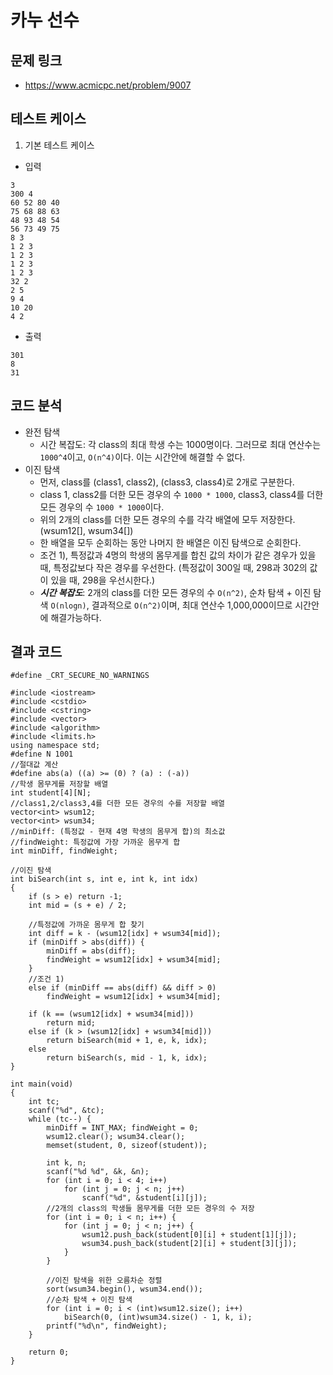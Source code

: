 # 카누 선수

## 문제 링크
- https://www.acmicpc.net/problem/9007

## 테스트 케이스
1. 기본 테스트 케이스
- 입력
```
3
300 4
60 52 80 40
75 68 88 63
48 93 48 54
56 73 49 75
8 3
1 2 3
1 2 3
1 2 3
1 2 3
32 2
2 5
9 4
10 20
4 2
```
- 출력
```
301
8
31
```

## 코드 분석
- 완전 탐색 
  - 시간 복잡도: 각 class의 최대 학생 수는 1000명이다. 그러므로 최대 연산수는 ```1000^4```이고, ```O(n^4)```이다. 이는 시간안에 해결할 수 없다.
- 이진 탐색
  - 먼저, class를 (class1, class2), (class3, class4)로 2개로 구분한다.
  - class 1, class2를 더한 모든 경우의 수 ```1000 * 1000```, class3, class4를 더한 모든 경우의 수 ```1000 * 1000```이다.
  - 위의 2개의 class를 더한 모든 경우의 수를 각각 배열에 모두 저장한다.(wsum12[], wsum34[])
  - 한 배열을 모두 순회하는 동안 나머지 한 배열은 이진 탐색으로 순회한다.
  - 조건 1), 특정값과 4명의 학생의 몸무게를 합친 값의 차이가 같은 경우가 있을 때, 특정값보다 작은 경우를 우선한다. (특정값이 300일 때, 298과 302의
  값이 있을 때, 298을 우선시한다.)
  - ___시간 복잡도___: 2개의 class를 더한 모든 경우의 수 ```O(n^2)```, 순차 탐색 + 이진 탐색 ```O(nlogn)```, 결과적으로 ```O(n^2)```이며, 
  최대 연산수 1,000,000이므로 시간안에 해결가능하다.

## 결과 코드
```
#define _CRT_SECURE_NO_WARNINGS

#include <iostream>
#include <cstdio>
#include <cstring>
#include <vector>
#include <algorithm>
#include <limits.h>
using namespace std;
#define N 1001
//절대값 계산
#define abs(a) ((a) >= (0) ? (a) : (-a))
//학생 몸무게를 저장할 배열
int student[4][N];
//class1,2/class3,4를 더한 모든 경우의 수를 저장할 배열
vector<int> wsum12;
vector<int> wsum34;
//minDiff: (특정값 - 현재 4명 학생의 몸무게 합)의 최소값
//findWeight: 특정값에 가장 가까운 몸무게 합
int minDiff, findWeight;

//이진 탐색
int biSearch(int s, int e, int k, int idx)
{
	if (s > e) return -1;
	int mid = (s + e) / 2;

	//특정값에 가까운 몸무게 합 찾기
	int diff = k - (wsum12[idx] + wsum34[mid]);
	if (minDiff > abs(diff)) {
		minDiff = abs(diff);
		findWeight = wsum12[idx] + wsum34[mid];
	}
	//조건 1)
	else if (minDiff == abs(diff) && diff > 0)
		findWeight = wsum12[idx] + wsum34[mid];

	if (k == (wsum12[idx] + wsum34[mid]))
		return mid;
	else if (k > (wsum12[idx] + wsum34[mid]))
		return biSearch(mid + 1, e, k, idx);
	else
		return biSearch(s, mid - 1, k, idx);
}

int main(void)
{
	int tc;
	scanf("%d", &tc);
	while (tc--) {
		minDiff = INT_MAX; findWeight = 0;
		wsum12.clear(); wsum34.clear();
		memset(student, 0, sizeof(student));

		int k, n;
		scanf("%d %d", &k, &n);
		for (int i = 0; i < 4; i++)
			for (int j = 0; j < n; j++)
				scanf("%d", &student[i][j]);
		//2개의 class의 학생들 몸무게를 더한 모든 경우의 수 저장
		for (int i = 0; i < n; i++) {
			for (int j = 0; j < n; j++) {
				wsum12.push_back(student[0][i] + student[1][j]);
				wsum34.push_back(student[2][i] + student[3][j]);
			}
		}

		//이진 탐색을 위한 오름차순 정렬
		sort(wsum34.begin(), wsum34.end());
		//순차 탐색 + 이진 탐색
		for (int i = 0; i < (int)wsum12.size(); i++)
			biSearch(0, (int)wsum34.size() - 1, k, i);
		printf("%d\n", findWeight);
	}

	return 0;
}
```
